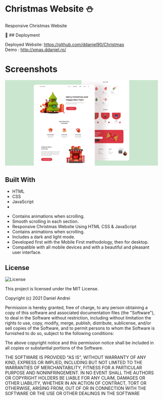 # Christmas Website ⛄️

Responsive Christmas Website

🔗 ## Deployment

Deployed Website: https://github.com/ddaniel90/Christmas </br>
Demo : http://xmas.ddaniel.ro/

# Screenshots

![preview img](/preview.png)

## Built With

  * HTML
  * CSS
  * JavaScript
  * 
 - Contains animations when scrolling.
 - Smooth scrolling in each section.
 - Responsive Christmas Website Using HTML CSS & JavaScript
 - Contains animations when scrolling.
 - Includes a dark and light mode.
 - Developed first with the Mobile First methodology, then for desktop.
 - Compatible with all mobile devices and with a beautiful and pleasant user interface.

  ## License

![License](https://img.shields.io/badge/license-MIT%20License-blue.svg)

This project is licensed under the MIT License.

Copyright (c) 2021 Daniel Andrei

Permission is hereby granted, free of charge, to any person obtaining a copy
of this software and associated documentation files (the "Software"), to deal
in the Software without restriction, including without limitation the rights
to use, copy, modify, merge, publish, distribute, sublicense, and/or sell
copies of the Software, and to permit persons to whom the Software is
furnished to do so, subject to the following conditions:

The above copyright notice and this permission notice shall be included in all
copies or substantial portions of the Software.

THE SOFTWARE IS PROVIDED "AS IS", WITHOUT WARRANTY OF ANY KIND, EXPRESS OR
IMPLIED, INCLUDING BUT NOT LIMITED TO THE WARRANTIES OF MERCHANTABILITY,
FITNESS FOR A PARTICULAR PURPOSE AND NONINFRINGEMENT. IN NO EVENT SHALL THE
AUTHORS OR COPYRIGHT HOLDERS BE LIABLE FOR ANY CLAIM, DAMAGES OR OTHER
LIABILITY, WHETHER IN AN ACTION OF CONTRACT, TORT OR OTHERWISE, ARISING FROM,
OUT OF OR IN CONNECTION WITH THE SOFTWARE OR THE USE OR OTHER DEALINGS IN THE
SOFTWARE
 


